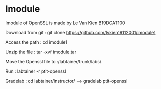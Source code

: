 # Imodule
Imodule of OpenSSL is made by Le Van Kien B19DCAT100

Download from git : git clone https://github.com/lvkien19112001/imodule1

Access the path : cd imodule1

Unzip the file : tar -xvf imodule.tar 

Move the Openssl file to :/labtainer/trunk/labs/

Run : labtainer -r ptit-openssl

Gradelab : cd labtainer/instructor/ --> gradelab ptit-openssl






